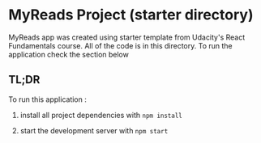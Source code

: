# MyReads Project (starter directory)

MyReads app was created using starter template from Udacity's React Fundamentals course. All of the code is in this directory. To run the application check the section below

## TL;DR

To run this application :

1.  install all project dependencies with `npm install`

2.  start the development server with `npm start`
